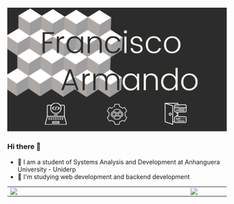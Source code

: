 ![](images/capa_github.png)

### Hi there 👋

- 🔭 I am a student of Systems Analysis and Development at Anhanguera University - Uniderp
- 🌱 I'm studying web development and backend development

<center>
  <table>
    <tr>
      <td><img width="400px" align="left" src="https://github-readme-stats.vercel.app/api/top-langs/?username=franciscoarmando63&hide=html&layout=compact&theme=onedark" /></td>
      <td><img width="495px" align="left" src="https://github-readme-stats.vercel.app/api?username=franciscoarmando63&theme=onedark"/></td>
    <tr>
  </table>
</center> 

<!--
<img src="images/foot_github.png" alt="footer github" usemap="#footermap">
-->
<!--
<map name="footermap">
    <area shape="rect" coords="34,44,270,350" alt="Gmail" href="#">
    <area shape="circle" coords="817,213,58" alt="Github" src="https://github.com/franciscoarmando63">
    <area shape="rect" coords="290,172,333,250" alt="LinkedIn" href="#">
</map>-->
